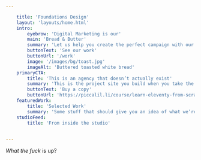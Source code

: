 ```yaml
---

    title: 'Foundations Design'
    layout: 'layouts/home.html'
    intro:
        eyebrow: 'Digital Marketing is our'
        main: 'Bread & Butter'
        summary: 'Let us help you create the perfect campaign with our multi-faceted team of talented creatives.'
        buttonText: 'See our work'
        buttonUrl: '/work'
        image: '/images/bg/toast.jpg'
        imageAlt: 'Buttered toasted white bread'
    primaryCTA:
        title: 'This is an agency that doesn’t actually exist'
        summary: 'This is the project site you build when you take the “Learn Eleventy From Scratch” course so it is all made up as a pretend context. You will learn a lot about Eleventy by building this site though. Take the course today!'
        buttonText: 'Buy a copy'
        buttonUrl: 'https://piccalil.li/course/learn-eleventy-from-scratch/'
    featuredWork:
        title: 'Selected Work'
        summary: 'Some stuff that should give you an idea of what we’re all about.'
    studioFeed:
        title: 'From inside the studio'

    
---
```


*What the fuck* is up?